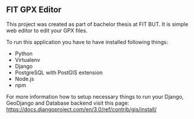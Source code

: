 ## FIT GPX Editor

This project was created as part of bachelor thesis at FIT BUT. It is simple web editor to edit your GPX files. 

To run this application you have to have installed following things:

- Python
- Virtualenv
- Django
- PostgreSQL with PostGIS extension
- Node.js
- npm

For more information how to setup necessary things to run your Django, GeoDjango and Database backend visit this page: <https://docs.djangoproject.com/en/3.0/ref/contrib/gis/install/>
